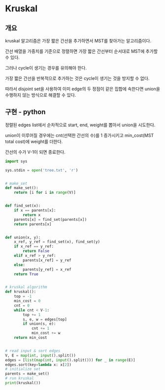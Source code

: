 # Kruskal
## 개요
kruskal 알고리즘은 가장 짧은 간선을 추가하면서 MST를 찾아가는 알고리즘이다.

간선 배열을 가중치를 기준으로 정렬하면 가장 짧은 간선부터 순서대로 MST에 추가할 수 있다.

그러나 cycle이 생기는 경우를 유의해야 한다.

가장 짧은 간선을 반복적으로 추가하는 것은 cycle이 생기는 것을 방지할 수 없다.

따라서 disjoint set을 사용하여 이미 edge의 두 정점이 같은 집합에 속한다면 union을 수행하지 않는 방식으로 해결할 수 있다.

## 구현 - python
정렬된 edges list에서 순차적으로 start, end, weight를 뽑아서 union을 시도한다.

union이 이루어질 경우에는 cnt(선택한 간선의 수)를 1 증가시키고 min_cost(MST total cost)에 weight를 더한다.

간선의 수가 V-1이 되면 종료한다.


```python
import sys

sys.stdin = open('tree.txt', 'r')


# make_set
def make_set():
    return [i for i in range(V)]


def find_set(x):
    if x == parents[x]:
        return x
    parents[x] = find_set(parents[x])
    return parents[x]


def union(x, y):
    x_ref, y_ref = find_set(x), find_set(y)
    if x_ref == y_ref:
        return False
    elif x_ref > y_ref:
        parents[x_ref] = y_ref
    else:
        parents[y_ref] = x_ref
    return True


# kruskal algorithm
def kruskal():
    top = -1
    min_cost = 0
    cnt = 0
    while cnt < V-1:
        top += 1
        s, e, w = edges[top]
        if union(s, e):
            cnt += 1
            min_cost += w
    return min_cost


# read input & sort edges
V, E = map(int, input().split())
edges = [list(map(int, input().split())) for _ in range(E)]
edges.sort(key=lambda x: x[2])
# initialize set
parents = make_set()
# run kruskal
print(kruskal())
```